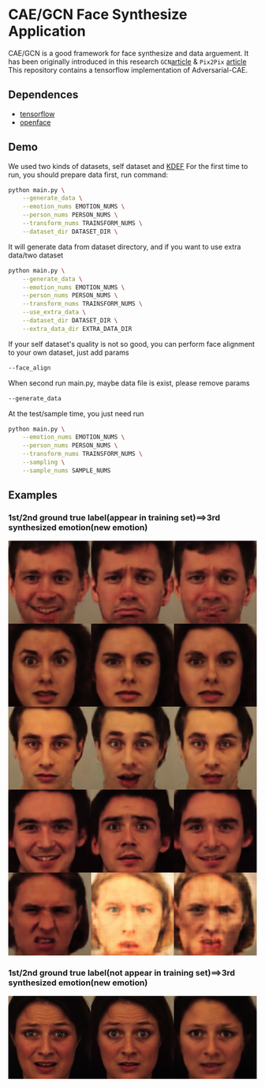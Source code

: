 # CAE/GCN Face Synthesize Application

CAE/GCN is a good framework for face synthesize and data arguement. It has been originally introduced in this research `GCN`[article](https://arxiv.org/abs/1705.02887) & `Pix2Pix`
[article](https://arxiv.org/pdf/1611.07004v1.pdf)
This repository contains a tensorflow implementation of Adversarial-CAE.

## Dependences

* [tensorflow](https://www.tensorflow.org/)
* [openface](https://github.com/cmusatyalab/openface)

## Demo

We used two kinds of datasets, self dataset and [KDEF](http://www.emotionlab.se/resources/kdef)
For the first time to run, you should prepare data first, run command:
```bash
python main.py \
	--generate_data \
	--emotion_nums EMOTION_NUMS \
	--person_nums PERSON_NUMS \
	--transform_nums TRAINSFORM_NUMS \
	--dataset_dir DATASET_DIR \
```
It will generate data from dataset directory, and if you want to use extra data/two dataset
```bash
python main.py \
	--generate_data \
	--emotion_nums EMOTION_NUMS \
	--person_nums PERSON_NUMS \
	--transform_nums TRAINSFORM_NUMS \
	--use_extra_data \
	--dataset_dir DATASET_DIR \
	--extra_data_dir EXTRA_DATA_DIR
```
If your self dataset's quality is not so good, you can perform face alignment to your own dataset, just add params
```bash
--face_align
```
When second run main.py, maybe data file is exist, please remove params
```bash
--generate_data
```
At the test/sample time, you just need run
```bash
python main.py \
	--emotion_nums EMOTION_NUMS \
	--person_nums PERSON_NUMS \
	--transform_nums TRAINSFORM_NUMS \
	--sampling \
	--sample_nums SAMPLE_NUMS
```

## Examples
### 1st/2nd ground true label(appear in training set)==>3rd synthesized emotion(new emotion)
![](cae_examples1.png "CAE examples")
### 1st/2nd ground true label(not appear in training set)==>3rd synthesized emotion(new emotion)
![](cae_examples2.png "CAE examples")

